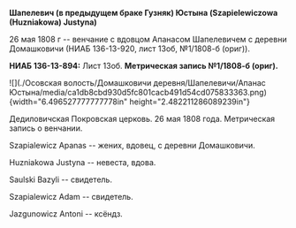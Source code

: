**Шапелевич (в предыдущем браке Гузняк) Юстына (Szapielewiczowa
(Huzniakowa) Justyna)**

26 мая 1808 г -- венчание с вдовцом Апанасом Шапелевичем с деревни
Домашковичи (НИАБ 136-13-920, лист 13об, №1/1808-б (ориг)).

**НИАБ 136-13-894:** Лист 13об. **Метрическая запись №1/1808-б (ориг).**

![](./Осовская волость/Домашковичи деревня/Шапелевичи/Апанас Юстына/media/ca1db8cbd930d5fc801cacb491d54cd075833363.png){width="6.496527777777778in"
height="2.482211286089239in"}

Дедиловичская Покровская церковь. 26 мая 1808 года. Метрическая запись о
венчании.

Szapialewicz Apanas -- жених, вдовец, с деревни Домашковичи.

Huzniakowa Justyna -- невеста, вдова.

Saulski Bazyli -- свидетель.

Szapialewicz Adam -- свидетель.

Jazgunowicz Antoni -- ксёндз.
